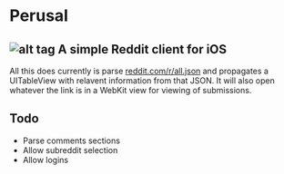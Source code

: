 Perusal
=======
![alt tag](https://raw.github.com/sbuggay/Perusal/master/perusal.png)
A simple Reddit client for iOS
-------
All this does currently is parse [reddit.com/r/all.json](reddit.com/r/all.json) and propagates a UITableView with relavent information from that JSON.
It will also open whatever the link is in a WebKit view for viewing of submissions.

Todo
-------
* Parse comments sections
* Allow subreddit selection
* Allow logins
